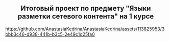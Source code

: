 ﻿<h2 align="center">Итоговый проект по предмету "Языки разметки сетевого контента" на 1 курсе</h2>


https://github.com/AnastasiaKedrina/AnastasiaKedrina/assets/113825953/3bbb3c46-d938-441b-b3c5-2e49c1d25fa0


